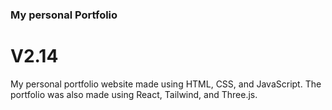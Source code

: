 ### My personal Portfolio
# V2.14
My personal portfolio website made using HTML, CSS, and JavaScript. The portfolio was also made using React, Tailwind, and Three.js.